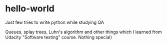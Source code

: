 # hello-world
Just few tries to write python while studying QA

Queues, splay trees, Luhn's algorithm and other things which I learned from Udacity "Software testing" course. Nothing special)
